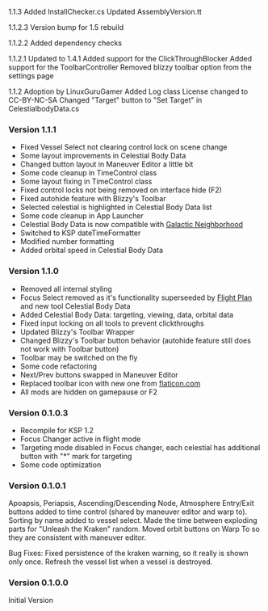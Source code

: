 ﻿1.1.3
	Added InstallChecker.cs
	Updated AssemblyVersion.tt

1.1.2.3
	Version bump for 1.5 rebuild

1.1.2.2
	Added dependency checks 

1.1.2.1
	Updated to 1.4.1
	Added support for the ClickThroughBlocker
	Added support for the ToolbarController
	Removed blizzy toolbar option from the settings page


1.1.2
	Adoption by LinuxGuruGamer
	Added Log class
	License changed to CC-BY-NC-SA
	Changed "Target" button to "Set Target" in CelestialbodyData.cs

### Version 1.1.1
- Fixed Vessel Select not clearing control lock on scene change
- Some layout improvements in Celestial Body Data
- Changed button layout in Maneuver Editor a little bit
- Some code cleanup in TimeControl class
- Some layout fixing in TimeControl class
- Fixed control locks not being removed on interface hide (F2)
- Fixed autohide feature with Blizzy's Toolbar
- Selected celestial is highlighted in Celestial Body Data list
- Some code cleanup in App Launcher
- Celestial Body Data is now compatible with [Galactic Neighborhood](https://forum.kerbalspaceprogram.com/index.php?/topic/116058-wip131-galactic-neighborhood/)
- Switched to KSP dateTimeFormatter
- Modified number formatting
- Added orbital speed in Celestial Body Data

### Version 1.1.0
- Removed all internal styling
- Focus Select removed as it's functionality superseeded by [Flight Plan](https://forum.kerbalspaceprogram.com/index.php?/topic/151899-ksp-131-flight-plan-104-crazy-trajectories-demystified-2017-10-28/) and new tool Celestial Body Data
- Added Celestial Body Data: targeting, viewing, data, orbital data
- Fixed input locking on all tools to prevent clickthroughs
- Updated Blizzy's Toolbar Wrapper
- Changed Blizzy's Toolbar button behavior (autohide feature still does not work with Toolbar button)
- Toolbar may be switched on the fly
- Some code refactoring
- Next/Prev buttons swapped in Maneuver Editor
- Replaced toolbar icon with new one from [flaticon.com](https://www.flaticon.com/free-icon/compass_346045)
- All mods are hidden on gamepause or F2

### Version 0.1.0.3
- Recompile for KSP 1.2
- Focus Changer active in flight mode
- Targeting mode disabled in Focus changer, each celestial has additional button with "*" mark for targeting
- Some code optimization

### Version 0.1.0.1
Apoapsis, Periapsis, Ascending/Descending Node, Atmosphere Entry/Exit buttons added to time control (shared by maneuver editor and warp to).
Sorting by name added to vessel select.
Made the time between exploding parts for "Unleash the Kraken" random.
Moved orbit buttons on Warp To so they are consistent with maneuver editor.

Bug Fixes:
Fixed persistence of the kraken warning, so it really is shown only once.
Refresh the vessel list when a vessel is destroyed.

### Version 0.1.0.0
Initial Version
